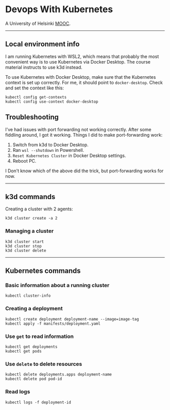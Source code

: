 # Devops With Kubernetes

A University of Helsinki [MOOC](https://devopswithkubernetes.com/).

---

## Local environment info
I am running Kubernetes with WSL2, which means that probably the most convenient way is to use Kubernetes via Docker Desktop. The course material instructs to use k3d instead.

To use Kubernetes with Docker Desktop, make sure that the Kubernetes context is set up correctly. For me, it should point to `docker-desktop`. Check and set the context like this:

```
kubectl config get-contexts
kubectl config use-context docker-desktop
```

## Troubleshooting
I've had issues with port forwarding not working correctly. After some fiddling around, I got it working. Things I did to make port-forwarding work:
  1. Switch from k3d to Docker Desktop.
  2. Ran `wsl --shutdown` in Powershell.
  3. `Reset Kubernetes Cluster` in Docker Desktop settings.
  4. Reboot PC.

I Don't know which of the above did the trick, but port-forwarding works for now.

---

## k3d commands

Creating a cluster with 2 agents:
```
k3d cluster create -a 2
```

### Managing a cluster
```
k3d cluster start
k3d cluster stop
k3d cluster delete
```

---

## Kubernetes commands

### Basic information about a running cluster
```
kubectl cluster-info
```

### Creating a deployment
```
kubectl create deployment deployment-name --image=image-tag
kubectl apply -f manifests/deployment.yaml
```

### Use `get` to read information
```
kubectl get deployments
kubectl get pods
```

### Use `delete` to delete resources
```
kubectl delete deployments.apps deployment-name
kubectl delete pod pod-id
```

### Read logs
```
kubectl logs -f deployment-id
```
